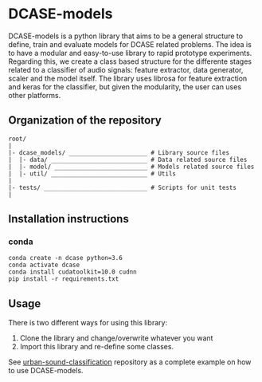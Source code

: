 # DCASE-models
DCASE-models is a python library that aims to be a general structure to define, train and evaluate models for DCASE related problems. The idea is to have a modular and easy-to-use library to rapid prototype experiments. Regarding this, we create a class based structure for the differente stages related to a classifier of audio signals: feature extractor, data generator, scaler and the model itself. The library uses librosa for feature extraction and keras for the classifier, but given the modularity, the user can uses other platforms.

## Organization of the repository 

````
root/
|
|- dcase_models/ ______________________ # Library source files
|  |- data/ ___________________________ # Data related source files
|  |- model/ __________________________ # Models related source files
|  |- util/ ___________________________ # Utils
|
|- tests/ _____________________________ # Scripts for unit tests
|
````

## Installation instructions
### conda
```
conda create -n dcase python=3.6
conda activate dcase
conda install cudatoolkit=10.0 cudnn
pip install -r requirements.txt
```

## Usage
There is two different ways for using this library:
1) Clone the library and change/overwrite whatever you want
2) Import this library and re-define some classes.

See [urban-sound-classification](https://github.com/pzinemanas/urban-sound-classification) repository as a complete example on how to use DCASE-models.
